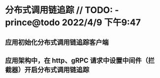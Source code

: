 # 分布式调用链追踪 // TODO:  - prince@todo 2022/4/9 下午9:47

## 应用初始化分布式调用链追踪客户端


## 应用架构中，在 http、gRPC 请求中设置中间件（拦截器）开启分布式调用链追踪